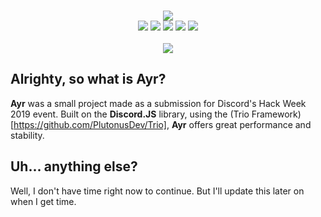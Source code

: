 <div align="center">
    <br />
    <p>
        <img src="https://i.vgy.me/7MhrtJ.png">
        <br />
        <img src="https://img.shields.io/github/issues/PlutonusDev/Ayr.svg">
        <img src="https://img.shields.io/github/stars/PlutonusDev/Ayr.svg">
        <img src="https://img.shields.io/github/last-commit/PlutonusDev/Ayr.svg">
        <img src="https://david-dm.org/PlutonusDev/Ayr.svg">
		<a href="https://www.codacy.com/app/PlutonusDev/Ayr?utm_source=github.com&amp;utm_medium=referral&amp;utm_content=PlutonusDev/Ayr&amp;utm_campaign=Badge_Grade"><img src="https://api.codacy.com/project/badge/Grade/7fe40aeedcf64e34933588bd3fa43bb1"></a>
		<br />
		<br />
		<a href="https://discordapp.com/oauth2/authorize?client_id=593288097928839169&scope=bot&permissions=70569031"><img src="https://i.vgy.me/7aZET1.png"></a>
    </p>
</div>

## Alrighty, so what is Ayr?
**Ayr** was a small project made as a submission for Discord's Hack Week 2019 event. Built on the **Discord.JS** library, using the (Trio Framework)[https://github.com/PlutonusDev/Trio], **Ayr** offers great performance and stability.

## Uh... anything else?
Well, I don't have time right now to continue. But I'll update this later on when I get time.